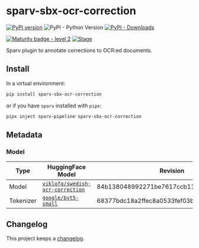 # sparv-sbx-ocr-correction

[![PyPI version](https://badge.fury.io/py/sparv-sbx-ocr-correction.svg)](https://pypi.org/project/sparv-sbx-ocr-correction-viklofg-sweocr)
![PyPI - Python Version](https://img.shields.io/pypi/pyversions/sparv-sbx-ocr-correction-viklofg-sweocr)
[![PyPI - Downloads](https://img.shields.io/pypi/dm/json-arrays)](https://pypi.org/project/sparv-sbx-ocr-correction-viklofg-sweocr/)

[![Maturity badge - level 2](https://img.shields.io/badge/Maturity-Level%202%20--%20First%20Release-yellowgreen.svg)](https://github.com/spraakbanken/getting-started/blob/main/scorecard.md)
[![Stage](https://img.shields.io/pypi/status/sparv-sbx-ocr-correction-viklofg-sweocr)](https://pypi.org/project/sparv-sbx-ocr-correction-viklofg-sweocr)

Sparv plugin to annotate corrections to OCR:ed documents.

## Install

In a virtual environment:

```bash
pip install sparv-sbx-ocr-correction
```

or if you have `sparv` installed with `pipx`:

```bash
pipx inject sparv-pipeline sparv-sbx-ocr-correction
```

## Metadata

### Model

Type | HuggingFace Model | Revision
--- | --- | ---
Model | [`viklofg/swedish-ocr-correction`](https://huggingface.co/viklofg/swedish-ocr-correction) | 84b138048992271be7617ccb11056bbcb9b72262
Tokenizer | [`google/byt5-small`](https://huggingface.co/google/byt5-small) | 68377bdc18a2ffec8a0533fef03b1c513a4dd49d

## Changelog

This project keeps a [changelog](./CHANGELOG.md).
